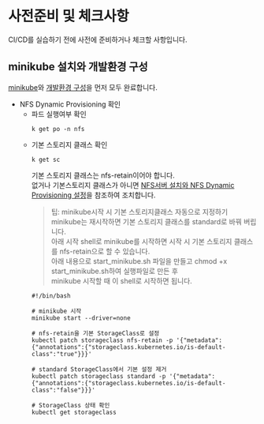 # 사전준비 및 체크사항
CI/CD를 실습하기 전에 사전에 준비하거나 체크할 사항입니다.  

## minikube 설치와 개발환경 구성

[minikube](https://m.site.naver.com/1rJS6)와 [개발환경 구성](https://m.site.naver.com/1rJRI)을 먼저 모두 완료합니다.  

- NFS Dynamic Provisioning 확인 
  - 파드 실행여부 확인  
    ```
    k get po -n nfs
    ```  
  - 기본 스토리지 클래스 확인
    ```
    k get sc
    ```
    기본 스토리지 클래스는 nfs-retain이어야 합니다.  
    없거나 기본스토리지 클래스가 아니면 [NFS서버 설치와 NFS Dynamic Provisioning 설정](https://happycloud-lee.tistory.com/178)을 참조하여 조치합니다. 
    > 팁: minikube시작 시 기본 스토리지클래스 자동으로 지정하기  
    > minikube는 재시작하면 기본 스토리지 클래스를 standard로 바꿔 버립니다.  
    > 아래 시작 shell로 minikube를 시작하면 시작 시 기본 스토리지 클래스를 nfs-retain으로 할 수 있습니다.  
    > 아래 내용으로 start_minikube.sh 파일을 만들고 chmod +x start_minikube.sh하여 실행파일로 만든 후   
    > minikube 시작할 때 이 shell로 시작하면 됩니다.  
    ```
    #!/bin/bash

    # minikube 시작
    minikube start --driver=none

    # nfs-retain을 기본 StorageClass로 설정
    kubectl patch storageclass nfs-retain -p '{"metadata": {"annotations":{"storageclass.kubernetes.io/is-default-class":"true"}}}'

    # standard StorageClass에서 기본 설정 제거
    kubectl patch storageclass standard -p '{"metadata": {"annotations":{"storageclass.kubernetes.io/is-default-class":"false"}}}'

    # StorageClass 상태 확인
    kubectl get storageclass
    ```

